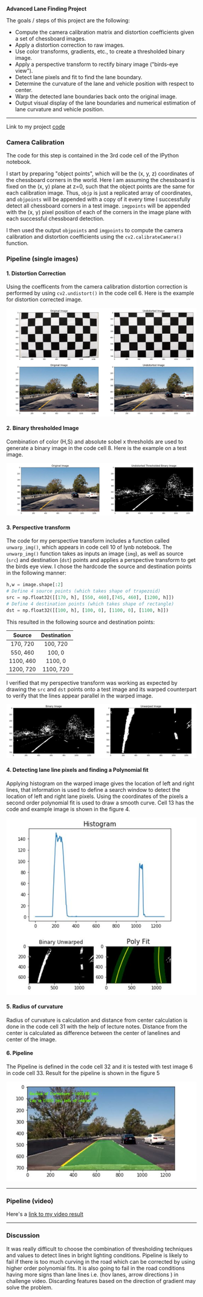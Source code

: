 **Advanced Lane Finding Project**

The goals / steps of this project are the following:

* Compute the camera calibration matrix and distortion coefficients given a set of chessboard images.
* Apply a distortion correction to raw images.
* Use color transforms, gradients, etc., to create a thresholded binary image.
* Apply a perspective transform to rectify binary image ("birds-eye view").
* Detect lane pixels and fit to find the lane boundary.
* Determine the curvature of the lane and vehicle position with respect to center.
* Warp the detected lane boundaries back onto the original image.
* Output visual display of the lane boundaries and numerical estimation of lane curvature and vehicle position.

[//]: # (Image References)

[image1]: ./output_images/undistort.JPG "Undistorted"
[image2]: ./output_images/combined_thresh.JPG "Binary Example"
[image3]: ./output_images/unwarp.JPG "Warp Example"
[image4]: ./output_images/histogram_polyfit.JPG "Fit Visual"
[image5]: ./output_images/final_output.JPG "Output"

---
Link to my project [code](https://github.com/chaitanyar56/CarND-Advanced-Lane-Lines/blob/master/advancedLaneLines_pipeline.ipynb)

### Camera Calibration

The code for this step is contained in the 3rd code cell of the IPython notebook.

I start by preparing "object points", which will be the (x, y, z) coordinates of the chessboard corners in the world. Here I am assuming the chessboard is fixed on the (x, y) plane at z=0, such that the object points are the same for each calibration image.  Thus, `objp` is just a replicated array of coordinates, and `objpoints` will be appended with a copy of it every time I successfully detect all chessboard corners in a test image.  `imgpoints` will be appended with the (x, y) pixel position of each of the corners in the image plane with each successful chessboard detection.  

I then used the output `objpoints` and `imgpoints` to compute the camera calibration and distortion coefficients using the `cv2.calibrateCamera()` function.

### Pipeline (single images)

#### 1. Distortion Correction

Using the coefficents from the camera calibration distortion correction is performed by using `cv2.undistort()` in the code cell 6. Here is the example for distortion corrected image.

![alt text][image1]

#### 2. Binary thresholded Image

Combination of color (H,S) and absolute sobel x thresholds are used to generate a binary image in the code cell 8. Here is the example on a test image.

![alt text][image2]

#### 3. Perspective transform

The code for my perspective transform includes a function called `unwarp_img()`, which appears in code cell 10 of Iynb notebook.  The `unwarp_img()` function takes as inputs an image (`img`), as well as source (`src`) and destination (`dst`) points and applies a perspective transform to get the birds eye view.  I chose the hardcode the source and destination points in the following manner:

```python
h,w = image.shape[:2]
# Define 4 source points (which takes shape of trapezoid)
src = np.float32([[170, h], [550, 460],[745, 460], [1200, h]])
# Define 4 destination points (which takes shape of rectangle)
dst = np.float32([[100, h], [100, 0], [1100, 0], [1100, h]])
```

This resulted in the following source and destination points:

| Source        | Destination   |
|:-------------:|:-------------:|
| 170, 720      | 100, 720        |
| 550, 460      | 100, 0      |
| 1100, 460     | 1100, 0      |
| 1200, 720      | 1100, 720        |

I verified that my perspective transform was working as expected by drawing the `src` and `dst` points onto a test image and its warped counterpart to verify that the lines appear parallel in the warped image.

![alt text][image3]

#### 4. Detecting lane line pixels and finding a Polynomial fit
 Applying histogram on the warped image gives the location of left and right lines, that information is used to define a search window to detect the location of left and right lane pixels. Using the coordinates of the pixels a second order polynomial fit is used to draw a smooth curve. Cell 13 has the code and example image is shown in the figure 4.

![alt text][image4]

#### 5. Radius of curvature
Radius of curvature is calculation and distance from center calculation is done in the code cell 31 with the help of lecture notes. Distance from the center is calculated as difference between the center of lanelines and center of the image.

#### 6. Pipeline
The Pipeline is defined in the code cell 32 and it is tested with test image 6 in code cell 33. Result for the pipeline is shown in the figure 5

![alt text][image5]

---

### Pipeline (video)
Here's a [link to my video result](https://github.com/chaitanyar56/CarND-Advanced-Lane-Lines/blob/master/processed_project_video.mp4)

---

### Discussion
It was really difficult to choose the combination of thresholding techniques and  values to detect lines in bright lighting conditions. Pipeline is likely to fail if there is too much curving in the road which can be corrected by using higher order polynomial fits. It is also going to fail in the road conditions having more signs than lane lines  i.e. (hov lanes, arrow directions ) in challenge video.  Discarding features based on the direction of gradient may solve the problem.
